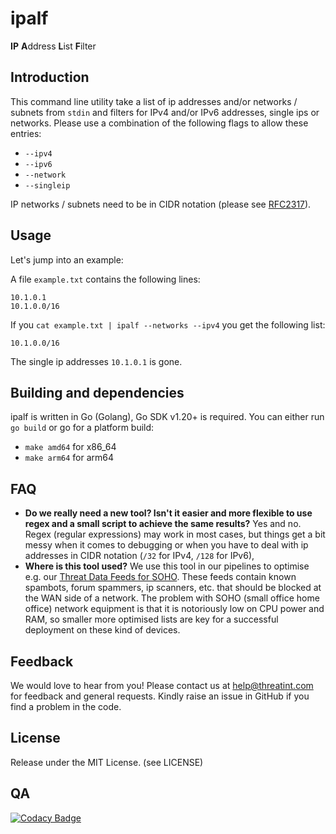# ipalf
**IP** **A**ddress **L**ist **F**ilter

## Introduction
This command line utility take a list of ip addresses and/or networks / subnets from `stdin`
and filters for IPv4 and/or IPv6 addresses, single ips or networks.
Please use a combination of the following flags to allow these entries:
- `--ipv4`
- `--ipv6`
- `--network`
- `--singleip`

IP networks / subnets need to be in CIDR notation 
(please see [RFC2317](https://www.rfc-editor.org/rfc/rfc2317.html)).

## Usage
Let's jump into an example:

A file `example.txt` contains the following lines:
```csv
10.1.0.1
10.1.0.0/16
```
If you `cat example.txt | ipalf --networks --ipv4` you get the following list:
```csv
10.1.0.0/16
```
The single ip addresses `10.1.0.1` is gone.

## Building and dependencies
ipalf is written in Go (Golang), Go SDK v1.20+ is required.
You can either run `go build` or go for a platform build:
- `make amd64` for x86_64
- `make arm64` for arm64

## FAQ
- **Do we really need a new tool? Isn't it easier and more flexible to use regex and a small script to achieve the same results?** 
Yes and no. Regex (regular expressions) may work in most cases, but things get a bit messy when
it comes to debugging or when you have to deal with ip addresses in CIDR notation (`/32` for IPv4, `/128` for IPv6),
- **Where is this tool used?**
We use this tool in our pipelines to optimise e.g. our [Threat Data Feeds for SOHO](https://www.threatint.com/en/solutions/threat-data-feeds/soho). 
These feeds contain known spambots, forum spammers, ip scanners, etc. that should be blocked 
at the WAN side of a network.
The problem with SOHO (small office home office) network equipment is that it is notoriously low
on CPU power and RAM, so smaller more optimised lists are key for a successful deployment on these
kind of devices.

## Feedback
We would love to hear from you! Please contact us at [help@threatint.com](mailto:help@threatint.com) 
for feedback and general requests. Kindly raise an issue in GitHub if you find a problem in the code.

## License
Release under the MIT License. (see LICENSE)

## QA
[![Codacy Badge](https://app.codacy.com/project/badge/Grade/66848a309a7f41fa96f1922e248b8785)](https://app.codacy.com/gh/THREATINT/ipalf/dashboard?utm_source=gh&utm_medium=referral&utm_content=&utm_campaign=Badge_grade)